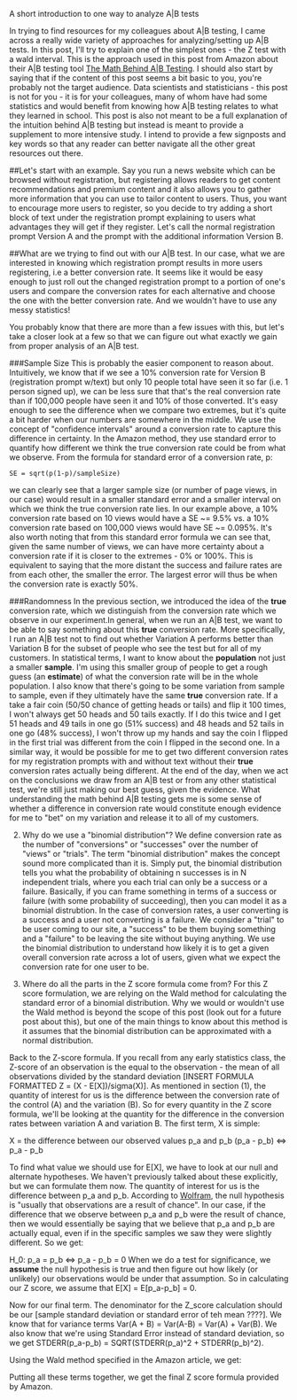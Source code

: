 A short introduction to one way to analyze A|B tests

In trying to find resources for my colleagues about A|B testing, I came across a really wide variety of approaches for analyzing/setting up A|B tests. In this post, I'll try to explain one of the simplest ones - the Z test with a wald interval. This is the approach used in this post from Amazon about their A|B testing tool [The Math Behind A|B Testing](https://developer.amazon.com/public/apis/manage/ab-testing/doc/math-behind-ab-testing). I should also start by saying that if the content of this post seems a bit basic to you, you're probably not the target audience. Data scientists and statisticians - this post is not for you - it is for your colleagues, many of whom have had some statistics and would benefit from knowing how A|B testing relates to what they learned in school. This post is also not meant to be a full explanation of the intuition behind A|B testing but instead is meant to provide a supplement to more intensive study. I intend to provide a few signposts and key words so that any reader can better navigate all the other great resources out there.

##Let's start with an example.
Say you run a news website which can be browsed without registration, but registering allows readers to get content recommendations and premium content and it also allows you to gather more information that you can use to tailor content to users. Thus, you want to encourage more users to register, so you decide to try adding a short block of text under the registration prompt explaining to users what advantages they will get if they register. Let's call the normal registration prompt Version A and the prompt with the additional information Version B.

##What are we trying to find out with our A|B test.
In our case, what we are interested in knowing which registration prompt results in more users registering, i.e a better conversion rate. It seems like it would be easy enough to just roll out the changed registration prompt to a portion of one's users and compare the conversion rates for each alternative and choose the one with the better conversion rate. And we wouldn't have to use any messy statistics!

You probably know that there are more than a few issues with this, but let's take a closer look at a few so that we can figure out what exactly we gain from proper analysis of an A|B test. 

###Sample Size
This is probably the easier component to reason about. Intuitively, we know that if we see a 10% conversion rate for Version B (registration prompt w/text) but only 10 people total have seen it so far (i.e. 1 person signed up), we can be less sure that that's the real conversion rate than if 100,000 people have seen it and 10% of those converted. It's easy enough to see the difference when we compare two extremes, but it's quite a bit harder when our numbers are somewhere in the middle. We use the concept of "confidence intervals" around a conversion rate to capture this difference in certainty. In the Amazon method, they use standard error to quantify how different we think the true conversion rate could be from what we observe. From the formula for standard error of a conversion rate, p:

	SE = sqrt(p(1-p)/sampleSize)

we can clearly see that a larger sample size (or number of page views, in our case) would result in a smaller standard error and a smaller interval on which we think the true conversion rate lies. In our example above, a 10% conversion rate based on 10 views would have a SE ~= 9.5% vs. a 10% conversion rate based on 100,000 views would have SE ~= 0.095%. It's also worth noting that from this standard error formula we can see that, given the same number of views, we can have more certainty about a conversion rate if it is closer to the extremes - 0% or 100%. This is equivalent to saying that the more distant the success and failure rates are from each other, the smaller the error. The largest error will thus be when the conversion rate is exactly 50%. 

###Randomness
In the previous section, we introduced the idea of the **true** conversion rate, which we distinguish from the conversion rate which we observe in our experiment.In general, when we run an A|B test, we want to be able to say something about this **true** conversion rate. More specifically, I run an A|B test not to find out whether Variation A performs better than Variation B for the subset of people who see the test but for all of my customers. In statistical terms, I want to know about the **population** not just a smaller **sample**. I'm using this smaller group of people to get a rough guess (an **estimate**) of what the conversion rate will be in the whole population. I also know that there's going to be some variation from sample to sample, even if they ultimately have the same **true** conversion rate. If a take a fair coin (50/50 chance of getting heads or tails) and flip it 100 times, I won't always get 50 heads and 50 tails exactly. If I do this twice and I get 51 heads and 49 tails in one go (51% success) and 48 heads and 52 tails in one go (48% success), I won't throw up my hands and say the coin I flipped in the first trial was different from the coin I flipped in the second one. In a similar way, it would be possible for me to get two different conversion rates for my registration prompts with and without text without their **true** conversion rates actually being different. At the end of the day, when we act on the conclusions we draw from an A|B test or from any other statistical test, we're still just making our best guess, given the evidence. What understanding the math behind A|B testing gets me is some sense of whether a difference in conversion rate would constitute enough evidence for me to "bet" on my variation and release it to all of my customers.

2. Why do we use a "binomial distribution"?
We define conversion rate as the number of "conversions" or "successes" over the number of "views" or "trials". The term "binomial distribution" makes the concept sound more complicated than it is. Simply put, the binomial distribution tells you what the probability of obtaining n successes is in N independent trials, where you each trial can only be a success or a failure. Basically, if you can frame something in terms of a success or failure (with some probability of succeeding), then you can model it as a binomial distrubtion. In the case of conversion rates, a user converting is a success and a user not converting is a failure. We consider a "trial" to be user coming to our site, a "success" to be them buying something and a "failure" to be leaving the site without buying anything. We use the binomial distribution to understand how likely it is to get a given overall conversion rate across a lot of users, given what we expect the conversion rate for one user to be.

3. Where do all the parts in the Z score formula come from?
For this Z score formulation, we are relying on the Wald method for calculating the standard error of a binomial distribution. Why we would or wouldn't use the Wald method is beyond the scope of this post (look out for a future post about this), but one of the main things to know about this method is it assumes that the binomial distribution can be approximated with a normal distribution. 

Back to the Z-score formula. If you recall from any early statistics class,  the Z-score of an observation is the equal to the observation - the mean of all observations divided by the standard deviation [INSERT FORMULA FORMATTED Z = (X - E[X])/sigma(X)]. As mentioned in section (1), the quantity of interest for us is the difference between the conversion rate of the control (A) and the variation (B). So for every quantity in the Z score formula, we'll be looking at the quantity for the difference in the conversion rates between variation A and variation B. The first term, X is simple:

X = the difference between our observed values p_a and p_b (p_a - p_b) <=> p_a - p_b

To find what value we should use for E[X], we have to look at our null and alternate hypotheses. We haven't previously talked about these explicitly, but we can formulate them now. The quantity of interest for us is the difference between p_a and p_b. According to [Wolfram](http://mathworld.wolfram.com/NullHypothesis.html), the null hypothesis is "usually that observations are a result of chance". In our case, if the difference that we observe between p_a and p_b were the result of chance, then we would essentially be saying that we believe that p_a and p_b are actually equal, even if in the specific samples we saw they were slightly different. So we get:

H_0: p_a = p_b <=> p_a - p_b = 0
When we do a test for significance, we **assume** the null hypothesis is true and then figure out how likely (or unlikely) our observations would be under that assumption. So in calculating our Z score, we assume that E[X] = E[p_a-p_b] = 0.

Now for our final term. The denominator for the Z_score calculation should be our [sample standard deviation or standard error of teh mean ????]. We know that for variance terms Var(A + B) = Var(A-B) =  Var(A) + Var(B). We also know that we're using Standard Error instead of standard deviation, so we get STDERR(p_a-p_b) = SQRT(STDERR(p_a)^2 + STDERR(p_b)^2).

Using the Wald method specified in the Amazon article, we get:

Putting all these terms together, we get the final Z score formula provided by Amazon.